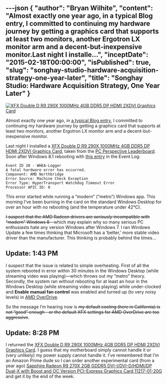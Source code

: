 ---json
{
  "author": "Bryan Wilhite",
  "content": "Almost exactly one year ago, in a typical Blog entry, I committed to continuing my hardware journey by getting a graphics card that supports at least two monitors, another Ergotron LX monitor arm and a decent-but-inexpensive monitor.Last night I installe...",
  "inceptDate": "2015-02-18T00:00:00",
  "isPublished": true,
  "slug": "songhay-studio-hardware-acquisition-strategy-one-year-later",
  "title": "Songhay Studio: Hardware Acquisition Strategy, One Year Later"
}
---

[<img alt="XFX Double D R9 290X 1000MHz 4GB DDR5 DP HDMI 2XDVI Graphics Card" src="https://farm8.staticflickr.com/7420/15950559094_020867dfe2_m_d.jpg">](http://www.amazon.com/XFX-Double-1000MHz-Graphics-R9290XEDFD/dp/B00HHIPN5A%3FSubscriptionId%3D1SW6D7X6ZXXR92KVX0G2%26tag%3Dthekintespacec00%26linkCode%3Dxm2%26camp%3D2025%26creative%3D165953%26creativeASIN%3DB00HHIPN5A "XFX Double D R9 290X 1000MHz 4GB DDR5 DP HDMI 2XDVI Graphics Card")

Almost exactly one year ago, in [a typical Blog entry](http://songhayblog.azurewebsites.net/Entry/Show/songhay-studio-hardware-acquisition-strategy), I committed to continuing my hardware journey by getting a graphics card that supports at least two monitors, another Ergotron LX monitor arm and a decent-but-inexpensive monitor.

Last night I installed a [XFX Double D R9 290X 1000MHz 4GB DDR5 DP HDMI 2XDVI Graphics Card](http://www.amazon.com/XFX-Double-1000MHz-Graphics-R9290XEDFD/dp/B00HHIPN5A%3FSubscriptionId=1SW6D7X6ZXXR92KVX0G2&tag=thekintespacec00&linkCode=xm2&camp=2025&creative=165953&creativeASIN=B00HHIPN5A), taken from the [PC Perspective Leaderboard](http://www.pcper.com/hwlb). Soon after Windows 8.1 rebooting with [this entry](http://answers.microsoft.com/en-us/windows/forum/windows_8-hardware/event-id-20-whea-logger-amd-northbridge/b69d3256-05a9-4aa7-b7ef-f0ed662c0f6f) in the Event Log:

    Event ID 20 - WHEA-Logger
    A fatal hardware error has occurred.
    Component: AMD Northbridge
    Error Source: Machine Check Exception
    Error Type: HyperTransport Watchdog Timeout Error
    Processor APIC ID: 0

This error started while running a “modern” (“metro”) Windows app. This morning I’ve been burning in the card on the standard Windows Desktop for over an hour with no rebooting (and the temperature under 42°C).

<span style="text-decoration:line-through;">I suspect that the AMD Radeon drivers are </span><span style="text-decoration:line-through;">*seriously*</span><span style="text-decoration:line-through;"> incompatible with “modern” Windows 8</span>—which may explain why so many serious PC enthusiasts hate any version Windows after Windows 7. I ran Windows Update a few times thinking that Microsoft has a ‘better,’ more stable video driver than the manufacturer. This thinking is probably behind the times…

## Update: 1:43 PM

I suspect that the issue is related to simple overheating. First of all the system rebooted in error within 30 minutes in the Windows Desktop (while streaming video was playing)—which throws out my “metro” theory. Secondly, the system ran without rebooting for at least an hour in the Windows Desktop (while streaming video was playing) while under-clocked and **Enable manual fan control** was enabled and turned up (to very noisy levels) in [AMD OverDrive](http://www.amd.com/en-us/markets/game/downloads/overdrive).

So the message I’m hearing now is <span style="text-decoration:line-through;">my default cooling (here in California) is not “good” enough—or the default XFX settings for AMD OverDrive are too aggressive</span>.

## Update: 8:28 PM

I returned the [XFX Double D R9 290X 1000MHz 4GB DDR5 DP HDMI 2XDVI Graphics Card](http://www.amazon.com/XFX-Double-1000MHz-Graphics-R9290XEDFD/dp/B00HHIPN5A%3FSubscriptionId=1SW6D7X6ZXXR92KVX0G2&tag=thekintespacec00&linkCode=xm2&camp=2025&creative=165953&creativeASIN=B00HHIPN5A). I guess that my motherboard simply cannot handle it or (very unlikely) my power supply cannot handle it. I’ve remembered that I’m an Amazon Prime dude so I can order another experimental card (from a year ago) [Sapphire Radeon R9 270X 2GB GDDR5 DVI-I/DVI-D/HDMI/DP Dual-X with Boost and OC Version PCI-Express Graphics Card 11217-01-20G](http://www.amazon.com/Sapphire-Version-PCI-Express-Graphics-11217-01-20G/dp/B00B3WTWXU%3FSubscriptionId=1SW6D7X6ZXXR92KVX0G2&tag=thekintespacec00&linkCode=xm2&camp=2025&creative=165953&creativeASIN=B00B3WTWXU) and get it by the end of the week.

